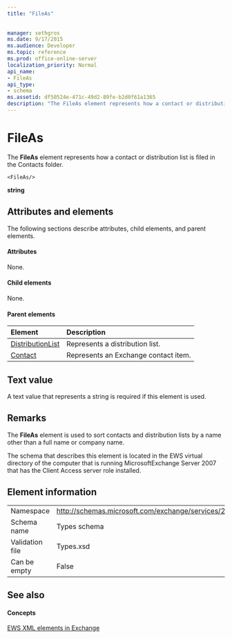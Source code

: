 ```yaml
---
title: "FileAs"
 
 
manager: sethgros
ms.date: 9/17/2015
ms.audience: Developer
ms.topic: reference
ms.prod: office-online-server
localization_priority: Normal
api_name:
- FileAs
api_type:
- schema
ms.assetid: df50524e-471c-49d2-89fe-b2d0f61a1365
description: "The FileAs element represents how a contact or distribution list is filed in the Contacts folder."
---
```


# FileAs

The **FileAs** element represents how a contact or distribution list is filed in the Contacts folder. 
  
```
<FileAs/>
```

 **string**
## Attributes and elements

The following sections describe attributes, child elements, and parent elements.
  
#### Attributes

None.
  
#### Child elements

None.
  
#### Parent elements

|**Element**|**Description**|
|:-----|:-----|
|[DistributionList](distributionlist.md) <br/> |Represents a distribution list.  <br/> |
|[Contact](contact.md) <br/> |Represents an Exchange contact item.  <br/> |
   
## Text value

A text value that represents a string is required if this element is used.
  
## Remarks

The **FileAs** element is used to sort contacts and distribution lists by a name other than a full name or company name. 
  
The schema that describes this element is located in the EWS virtual directory of the computer that is running MicrosoftExchange Server 2007 that has the Client Access server role installed.
  
## Element information

|||
|:-----|:-----|
|Namespace  <br/> |http://schemas.microsoft.com/exchange/services/2006/types  <br/> |
|Schema name  <br/> |Types schema  <br/> |
|Validation file  <br/> |Types.xsd  <br/> |
|Can be empty  <br/> |False  <br/> |
   
## See also

#### Concepts

[EWS XML elements in Exchange](ews-xml-elements-in-exchange.md)

